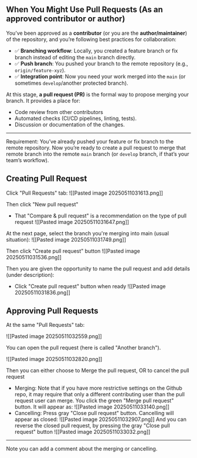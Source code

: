 ## When You Might Use Pull Requests (As an approved contributor or author)

You’ve been approved as a **contributor** (or you are the **author/maintainer**) of the repository, and you’re following best practices for collaboration:

- ✅ **Branching workflow**: Locally, you created a feature branch or fix branch instead of editing the `main` branch directly.
- ✅ **Push branch**: You pushed your branch to the remote repository (e.g., `origin/feature-xyz`).
- ✅ **Integration point**: Now you need your work merged into the `main` (or sometimes `develop`/another protected branch).

At this stage, **a pull request (PR)** is the formal way to propose merging your branch. It provides a place for:

- Code review from other contributors
- Automated checks (CI/CD pipelines, linting, tests).
- Discussion or documentation of the changes.

---

Requirement: You’ve already pushed your feature or fix branch to the remote repository. Now you’re ready to create a pull request to merge that remote branch into the remote `main` branch (or `develop` branch, if that’s your team’s workflow).

## Creating Pull Request

Click "Pull Requests" tab:
![[Pasted image 20250511031613.png]]

Then click "New pull request"
- That "Compare & pull request" is a recommendation on the type of pull request
![[Pasted image 20250511031647.png]]

At the next page, select the branch you're merging into main (usual situation):
![[Pasted image 20250511031749.png]]


Then click "Create pull request" button
![[Pasted image 20250511031536.png]]

Then you are given the opportunity to name the pull request and add details (under description):
- Click "Create pull request" button when ready
![[Pasted image 20250511031836.png]]

## Approving Pull Requests

At the same "Pull Requests" tab:

![[Pasted image 20250511032559.png]]

You can open the pull request (here is called "Another branch").

![[Pasted image 20250511032820.png]]

Then you can either choose to Merge the pull request, OR to cancel the pull request
- Merging: Note that if you have more restrictive settings on the Github repo, it may require that only a different contributing user than the pull request user can merge. You click the green "Merge pull request" button. It will appear as:
  ![[Pasted image 20250511033140.png]]
- Cancelling: Press gray "Close pull request" button. Cancelling will appear as closed:
  ![[Pasted image 20250511032907.png]]
  And you can reverse the closed pull request, by pressing the gray "Close pull request" button
  ![[Pasted image 20250511033032.png]]

---

Note you can add a comment about the merging or cancelling.